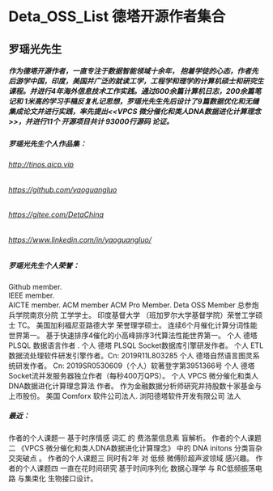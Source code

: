 # Deta_OSS_List 德塔开源作者集合

## 罗瑶光先生
##### 作为德塔开源作者，一直专注于数据智能领域十余年， 抱着学徒的心态，作者先后游学中国，印度，美国并广泛的就读工学，工程学和理学的计算机硕士和研究生课程。并进行4年海外信息技术工作实践。通过600余篇计算机日志，200余篇笔记和 1米高的学习手稿反复札记思想，罗瑶光先生先后设计了9篇数据优化和无缝集成论文并进行实践，率先提出<<VPCS 微分催化和类人DNA数据进化计算理念>>，并进行11个 开源项目共计 93000行源码 论证。
##### 罗瑶光先生个人作品集：

###### http://tinos.qicp.vip 
###### https://github.com/yaoguangluo
###### https://gitee.com/DetaChina
###### https://www.linkedin.com/in/yaoguangluo/

##### 罗瑶光先生个人荣誉：
 
Github member.  
IEEE member.  
AICTE member. 
ACM member
ACM Pro Member. 
Deta OSS Member
总参炮兵学院南京分院 工学学士。
印度基督大学 （班加罗尔大学基督学院）荣誉工学硕士 TC。
美国加利福尼亚路德大学 荣誉理学硕士。
连续6个月催化计算分词性能世界第一。
基于快速排序4催化的小高峰排序3代算法性能世界第一。
个人 德塔 PLSQL 数据语言作者 . 个人 德塔 PLSQL Socket数据库引擎研发作者。
个人 ETL数据流处理软件研发引擎作者。Cn: 2019R11L803285
个人 德塔自然语言图灵系统研发作者。   Cn: 2019SR0530609（个人）软著登字第3951366号
个人 德塔Socket流并发服务器独立作者（每秒400万QPS）。
个人 VPCS 微分催化和类人DNA数据进化计算理念算法 作者。
作为金融数据分析师研究并持股数十家基金与上市股份。
美国 Comforx 软件公司法人. 浏阳德塔软件开发有限公司 法人 

##### 最近：

作者的个人课题一    基于时序情感 词汇 的 费洛蒙信息素 盲解析。
作者的个人课题二  《VPCS 微分催化和类人DNA数据进化计算理念》 中的 DNA initons 分类盲杂交突破点 。
作者的个人课题三    同时有2年 对 低频 微傅阶超声波领域 感兴趣。 
作者的个人课题四    一直在花时间研究 基于时间序列化 数据心理学 与 RC低频振荡电路 与集束化 生物接口设计。
